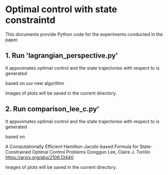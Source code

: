 # Optimal control with state constraintd

This documents provide Python code for the experiments conducted in the paper.

## 1. Run 'lagrangian_perspective.py'

It appxoimates optimal control and the state trajectories with respect to is generated

based on our new algorithm

Images of plots will be saved in the current directory.

## 2. Run comparison_lee_c.py'

It appxoimates optimal control and the state trajectories with respect to is generated 

based on

A Computationally Efficient Hamilton-Jacobi-based Formula for State-Constrained Optimal Control Problems
Donggun Lee, Claire J. Tomlin
https://arxiv.org/abs/2106.13440

Images of plots will be saved in the current directory.
